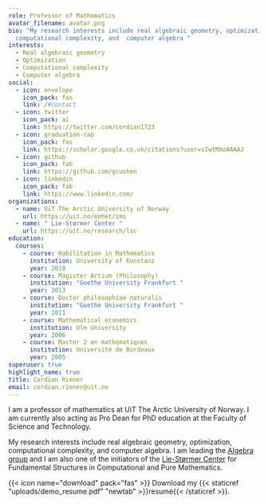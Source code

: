 ```yaml
---
role: Professor of Mathematics
avatar_filename: avatar.png
bio: "My research interests include real algebraic geometry, optimization,
  computational complexity, and  computer algebra "
interests:
  - Real algebraic geometry
  - Optimization
  - Computational complexity
  - Computer algebra
social:
  - icon: envelope
    icon_pack: fas
    link: /#contact
  - icon: twitter
    icon_pack: ai
    link: https://twitter.com/cordian1723
  - icon: graduation-cap
    icon_pack: fas
    link: https://scholar.google.co.uk/citations?user=sIwtMXoAAAAJ
  - icon: github
    icon_pack: fab
    link: https://github.com/gcushen
  - icon: linkedin
    icon_pack: fab
    link: https://www.linkedin.com/
organizations:
  - name: UiT The Arctic University of Norway
    url: https://uit.no/enhet/ims
  - name: " Lie-Størmer Center "
    url: https://uit.no/research/lsc
education:
  courses:
    - course: Habilitation in Mathematics
      institution: University of Konstanz
      year: 2018
    - course: Magister Artium (Philosophy)
      institution: "Goethe University Frankfurt "
      year: 2013
    - course: Doctor philosophiae naturalis
      institution: "Goethe University Frankfurt "
      year: 2011
    - course: Mathematical economics
      institution: Ulm University
      year: 2006
    - course: Master 2 en mathématiques
      institution: Université de Bordeaux
      year: 2005
superuser: true
highlight_name: true
title: Cordian Riener
email: cordian.riener@uit.no
---
```

I am a  professor of mathematics at UiT The Arctic University of Norway. I am currently also acting as Pro Dean for PhD education at the Faculty of Science and Technology. 

My research interests include real algebraic geometry, optimization, computational complexity, and  computer algebra. I am leading the  [Algebra group](https://uit.no/research/algebra) and I am also one of the initiators of the [Lie-Størmer Center](https://uit.no/research/lsc) for Fundamental Structures in Computational and Pure Mathematics. 



{{< icon name="download" pack="fas" >}} Download my {{< staticref "uploads/demo_resume.pdf" "newtab" >}}resumé{{< /staticref >}}.
